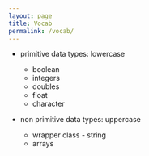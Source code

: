 ```yaml
---
layout: page
title: Vocab
permalink: /vocab/
---
```



- primitive data types: lowercase
    - boolean
    - integers
    - doubles
    - float
    - character

- non primitive data types: uppercase
    - wrapper class - string
    - arrays